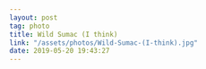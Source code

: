 ```yaml
---
layout: post
tag: photo
title: Wild Sumac (I think)
link: "/assets/photos/Wild-Sumac-(I-think).jpg"
date: 2019-05-20 19:43:27
---
```

